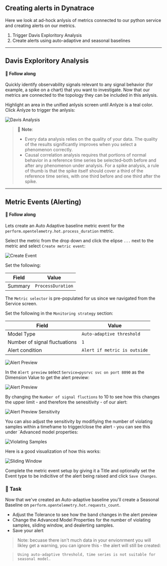 ## Creating alerts in Dynatrace

Here we look at ad-hock anlysis of metrics connected to our python service and creating alerts on our metrics. 

1. Trigger Davis Exploritory Analysis
1. Create alerts using auto-adaptive and seasonal baselines 

---

## Davis Exploritory Analysis

#### 📌 Follow along

Quickly identify observability signals relevant to any signal behavior (for example, a spike on a chart) that you want to investigate. Now that our metrics are connected to the topology they can be included in this anlysis. 

Highlight an area in the unified anlysis screen until Anlyze is a teal color. Click Anlyze to trigger the anlysis:

![Davis Analysis](../../../assets/images/03-04-davis_adhock.gif)

> 📝 **Note**: 
>- Every data analysis relies on the quality of your data. The quality of the results significantly improves when you select a phenomenon correctly.
>- Causal correlation analysis requires that portions of normal behavior in a reference time series be selected–both before and after any phenomenon under analysis. For a spike analysis, a rule of thumb is that the spike itself should cover a third of the reference time series, with one third before and one third after the spike.

---

## Metric Events (Alerting)

#### 📌 Follow along

Lets create an Auto Adaptive baseline metric event for the `perform.opentelemetry.hot.process_duration` metric. 

Select the metric from the drop down and click the elipse `...` next to the metric and select `Create metric event`:

![Create Event](../../../assets/images/03-04-create_event.png)

Set the following:

| Field | Value |
| ------ | ------------- |
| Summary | `ProcessDuration`  |

The `Metric selector` is pre-populated for us since we navigated from the Service screen. 

Set the following in the `Monitoring strategy` section:

| Field | Value |
| ------ | ------------- |
| Model Type | `Auto-adaptive threshold`  |
| Number of signal fluctuations | `1` |
| Alert condition | `Alert if metric is outside` | 

![Alert Preview](../../../assets/images/03-04-alert_setup.png)

In the `Alert preview` select `Service=pysrvc svc on port 8090` as the Dimension Value to get the alert preview:

![Alert Preview](../../../assets/images/03-04-alert_preview.png)

By changing the `Number of signal fluctions` to 10 to see how this changes the upper limit - and therefore the senesitivity - of our alert:

![Alert Preview Sensitivity](../../../assets/images/03-04-alert_preview_sensitivity.png)

You can also adjust the sensitivity by modifiying the number of violating samples within a timeframe to trigger/close the alert - you can see this under `Advanced model properties: 

![Violating Samples](../../../assets/images/03-04-violating_samples.png)

Here is a good visualization of how this works:

![Sliding Window](../../../assets/images/03-04-sliding-window-example.jpg)

Complete the metric event setup by giving it a Title and optionally set the Event type to be indicitive of the alert being raised and click `Save Changes`.

### 📌 Task

Now that we've created an Auto-adaptive baseline you'll create a Seasonal Baseline on `perform.opentelemetry.hot.requests_count`. 
- Adjust the Tolerance to see how the band changes in the alert preview 
- Change the Advanced Model Properties for the number of violating samples, sliding window, and dealerting samples. 
- Save your alert

> Note: becuase there isn't much data in your envionrment you will likley get a warning, you can ignore this - the alert will still be created: 

> `Using auto-adaptive threshold, time series is not suitable for seasonal model. `

